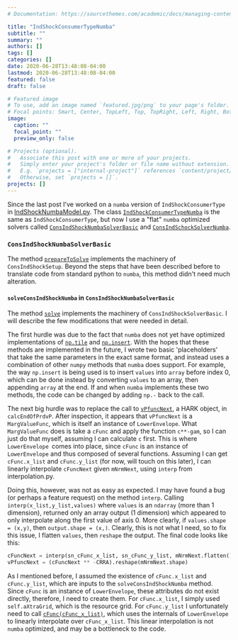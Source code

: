 ```yaml
---
# Documentation: https://sourcethemes.com/academic/docs/managing-content/

title: "IndShockConsumerTypeNumba"
subtitle: ""
summary: ""
authors: []
tags: []
categories: []
date: 2020-06-28T13:48:08-04:00
lastmod: 2020-06-28T13:48:08-04:00
featured: false
draft: false

# Featured image
# To use, add an image named `featured.jpg/png` to your page's folder.
# Focal points: Smart, Center, TopLeft, Top, TopRight, Left, Right, BottomLeft, Bottom, BottomRight.
image:
  caption: ""
  focal_point: ""
  preview_only: false

# Projects (optional).
#   Associate this post with one or more of your projects.
#   Simply enter your project's folder or file name without extension.
#   E.g. `projects = ["internal-project"]` references `content/project/deep-learning/index.md`.
#   Otherwise, set `projects = []`.
projects: []
---
```


Since the last post I've worked on a `numba` version of `IndShockConsumerType` in [IndShockNumbaModel.py](https://github.com/alanlujan91/HARK/blob/GPUHARK/HARK/ConsumptionSaving/IndShockNumbaModel.py). The class [`IndShockConsumerTypeNumba`](https://github.com/alanlujan91/HARK/blob/31fe021a58746d0156842d4b6fd2b3f47b46c3c2/HARK/ConsumptionSaving/IndShockNumbaModel.py#L935) is the same as `IndShockConsumerType`, but now I use a "flat" `numba` optimized solvers called [`ConsIndShockNumbaSolverBasic`](https://github.com/alanlujan91/HARK/blob/31fe021a58746d0156842d4b6fd2b3f47b46c3c2/HARK/ConsumptionSaving/IndShockNumbaModel.py#L451) and [`ConsIndSchockSolverNumba`](https://github.com/alanlujan91/HARK/blob/31fe021a58746d0156842d4b6fd2b3f47b46c3c2/HARK/ConsumptionSaving/IndShockNumbaModel.py#L757).

### `ConsIndShockNumbaSolverBasic`

The method [`prepareToSolve`](https://github.com/alanlujan91/HARK/blob/31fe021a58746d0156842d4b6fd2b3f47b46c3c2/HARK/ConsumptionSaving/IndShockNumbaModel.py#L628) implements the machinery of `ConsIndShockSetup`. Beyond the steps that have been described before to translate code from standard python to `numba`, this method didn't need much alteration.

#### `solveConsIndShockNumba` in `ConsIndShockNumbaSolverBasic`

The method [`solve`](https://github.com/alanlujan91/HARK/blob/31fe021a58746d0156842d4b6fd2b3f47b46c3c2/HARK/ConsumptionSaving/IndShockNumbaModel.py#L686) implements the machinery of `ConsIndShockSolverBasic`. I will describe the few modifications that were needed in detail.

The first hurdle was due to the fact that `numba` does not yet have optimized implementations of [`np.tile`](https://github.com/alanlujan91/HARK/blob/31fe021a58746d0156842d4b6fd2b3f47b46c3c2/HARK/ConsumptionSaving/IndShockNumbaModel.py#L40-L54) and [`np.insert`](https://github.com/alanlujan91/HARK/blob/31fe021a58746d0156842d4b6fd2b3f47b46c3c2/HARK/ConsumptionSaving/IndShockNumbaModel.py#L57-L73). With the hopes that these methods are implemented in the future, I wrote two basic 'placeholders' that take the same parameters in the exact same format, and instead uses a combination of other `numpy` methods that `numba` does support. For example, the way `np.insert` is being used is to insert `values` into `array` before index 0, which can be done instead by converting `values` to an array, then appending `array` at the end. If and when `numba` implements these two methods, the code can be changed by adding `np.-` back to the call.

The next big hurdle was to replace the call to [`vPfuncNext`](https://github.com/alanlujan91/HARK/blob/31fe021a58746d0156842d4b6fd2b3f47b46c3c2/HARK/ConsumptionSaving/IndShockNumbaModel.py#L221-L223), a HARK object, in `calcEndOfPrdvP`. After inspection, it appears that `vPfuncNext` is a `MargValueFunc`, which is itself an instance of `LowerEnvelope`. What `MargValueFunc` does is take a `cFunc` and apply the function `c**-gam`, so I can just do that myself, assuming I can calculate `c` first. This is where `LowerEnvelope `comes into place, since `cFunc` is an instance of `LowerEnvelope` and thus composed of several functions. Assuming I can get `cFunc.x_list` and `cFunc.y_list` (for now, will touch on this later), I can linearly interpolate `cFuncNext` given `mNrmNext`, using `interp` from interpolation.py.

Doing this, however, was not as easy as expected. I may have found a bug (or perhaps a feature request) on the method `interp`. Calling `interp(x_list,y_list,values)` where `values` is an `ndarray` (more than 1 dimension), returned only an array output (1 dimension) which appeared to only interpolate along the first value of axis 0. More clearly, if `values.shape = (x,y)`, then `output.shape = (x,)`. Clearly, this is not what I need, so to fix this issue, I flatten `values`, then `reshape` the output. The final code looks like this:

```python
cFuncNext = interp(sn_cFunc_x_list, sn_cFunc_y_list, mNrmNext.flatten())
vPfuncNext = (cFuncNext ** -CRRA).reshape(mNrmNext.shape)
```

As I mentioned before, I assumed the existence of `cFunc.x_list` and `cFunc.y_list`, which are inputs to the `solveConsIndShockNumba` method. Since `cFunc` is an instance of `LowerEnvelope`, these attributes do not exist directly, therefore, I need to create them. For `cFunc.x_list`, I simply used `self.aXtraGrid`, which is the resource grid. For `cFunc.y_list` I unfortunately need to call [`cFunc(cFunc_x_list)`](https://github.com/alanlujan91/HARK/blob/31fe021a58746d0156842d4b6fd2b3f47b46c3c2/HARK/ConsumptionSaving/IndShockNumbaModel.py#L700-L701), which uses the internals of `LowerEnvelope` to linearly interpolate over `cFunc_x_list`. This linear interpolation is not `numba` optimized, and may be a bottleneck to the code.
